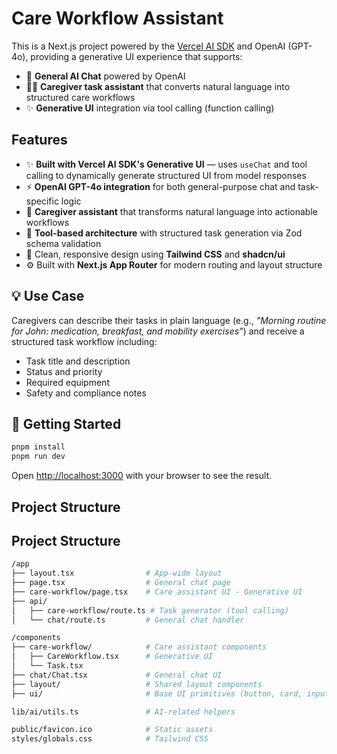 # Care Workflow Assistant

This is a Next.js project powered by the [Vercel AI SDK](https://sdk.vercel.ai) and OpenAI (GPT-4o), providing a generative UI experience that supports:

- 🤖 **General AI Chat** powered by OpenAI
- 👩‍⚕️ **Caregiver task assistant** that converts natural language into structured care workflows
- ✨ **Generative UI** integration via tool calling (function calling)

## Features

- ✨ **Built with Vercel AI SDK's Generative UI** — uses `useChat` and tool calling to dynamically generate structured UI from model responses
- ⚡ **OpenAI GPT-4o integration** for both general-purpose chat and task-specific logic
- 🧠 **Caregiver assistant** that transforms natural language into actionable workflows
- 🔧 **Tool-based architecture** with structured task generation via Zod schema validation
- 🎨 Clean, responsive design using **Tailwind CSS** and **shadcn/ui**
- ⚙️ Built with **Next.js App Router** for modern routing and layout structure

## 💡 Use Case

Caregivers can describe their tasks in plain language (e.g., _"Morning routine for John: medication, breakfast, and mobility exercises"_) and receive a structured task workflow including:

- Task title and description
- Status and priority
- Required equipment
- Safety and compliance notes

## 🚀 Getting Started

```bash
pnpm install
pnpm run dev
```

Open [http://localhost:3000](http://localhost:3000) with your browser to see the result.

## Project Structure

## Project Structure

```bash
/app
├── layout.tsx                # App-wide layout
├── page.tsx                  # General chat page
├── care-workflow/page.tsx    # Care assistant UI - Generative UI
├── api/
│   ├── care-workflow/route.ts # Task generator (tool calling)
│   └── chat/route.ts         # General chat handler

/components
├── care-workflow/            # Care assistant components
│   ├── CareWorkflow.tsx      # Generative UI
│   └── Task.tsx
├── chat/Chat.tsx             # General chat UI
├── layout/                   # Shared layout components
├── ui/                       # Base UI primitives (button, card, input, label)

lib/ai/utils.ts               # AI-related helpers

public/favicon.ico            # Static assets
styles/globals.css            # Tailwind CSS
```
